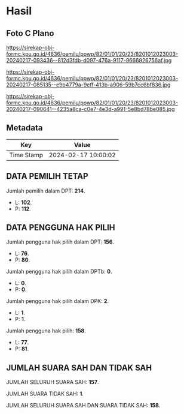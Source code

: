 # Hasil

## Foto C Plano

https://sirekap-obj-formc.kpu.go.id/4636/pemilu/ppwp/82/01/01/20/23/8201012023003-20240217-093436--812d3fdb-d097-476a-9117-9666926756af.jpg

https://sirekap-obj-formc.kpu.go.id/4636/pemilu/ppwp/82/01/01/20/23/8201012023003-20240217-085135--e9b4779a-9eff-413b-a906-59b7cc6bf836.jpg

https://sirekap-obj-formc.kpu.go.id/4636/pemilu/ppwp/82/01/01/20/23/8201012023003-20240217-090641--4235a8ca-c0e7-4e3d-a991-5e8bd78be085.jpg


## Metadata

| Key        | Value               |
| ---------- | ------------------- |
| Time Stamp | 2024-02-17 10:00:02 |


## DATA PEMILIH TETAP

Jumlah pemilih dalam DPT: **214**.
 * L: **102**.
 * P: **112**.

## DATA PENGGUNA HAK PILIH

Jumlah pengguna hak pilih dalam DPT: **156**.
 * L: **76**.
 * P: **80**.

Jumlah pengguna hak pilih dalam DPTb: **0**.
 * L: **0**.
 * P: **0**.

Jumlah pengguna hak pilih dalam DPK: **2**.
 * L: **1**.
 * P: **1**.

Jumlah pengguna hak pilih: **158**.
 * L: **77**.
 * P: **81**.

## JUMLAH SUARA SAH DAN TIDAK SAH

JUMLAH SELURUH SUARA SAH: **157**.

JUMLAH SUARA TIDAK SAH: **1**.

JUMLAH SELURUH SUARA SAH DAN SUARA TIDAK SAH: **158**.


